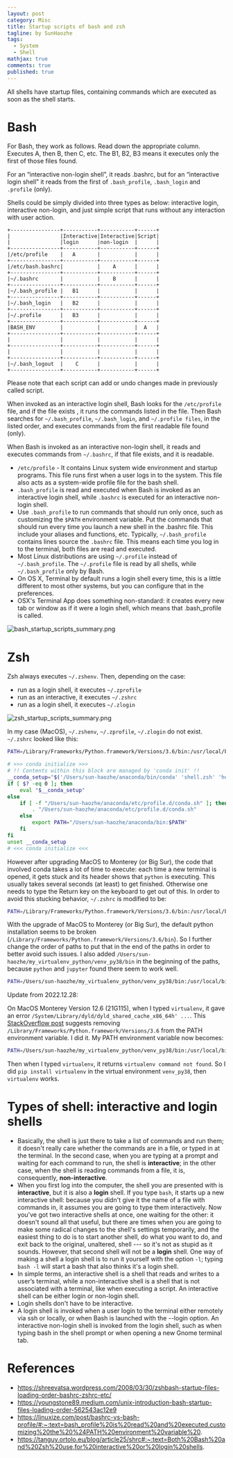 ```yaml
---
layout: post
category: Misc     
title: Startup scripts of bash and zsh  
tagline: by SunHaozhe
tags: 
  - System
  - Shell
mathjax: true
comments: true
published: true
---
```



All shells have startup files, containing commands which are executed as soon as the shell starts. 


# Bash

For Bash, they work as follows. Read down the appropriate column. Executes A, then B, then C, etc. The B1, B2, B3 means it executes only the first of those files found. 

For an “interactive non-login shell”, it reads .bashrc, but for an “interactive login shell” it reads from the first of `.bash_profile`, `.bash_login` and `.profile` (only). 

Shells could be simply divided into three types as below: interactive login, interactive non-login, and just simple script that runs without any interaction with user action.


```
+----------------+-----------+-----------+------+
|                |Interactive|Interactive|Script|
|                |login      |non-login  |      |
+----------------+-----------+-----------+------+
|/etc/profile    |   A       |           |      |
+----------------+-----------+-----------+------+
|/etc/bash.bashrc|           |    A      |      |
+----------------+-----------+-----------+------+
|~/.bashrc       |           |    B      |      |
+----------------+-----------+-----------+------+
|~/.bash_profile |   B1      |           |      |
+----------------+-----------+-----------+------+
|~/.bash_login   |   B2      |           |      |
+----------------+-----------+-----------+------+
|~/.profile      |   B3      |           |      |
+----------------+-----------+-----------+------+
|BASH_ENV        |           |           |  A   |
+----------------+-----------+-----------+------+
|                |           |           |      |
+----------------+-----------+-----------+------+
|                |           |           |      |
+----------------+-----------+-----------+------+
|~/.bash_logout  |    C      |           |      |
+----------------+-----------+-----------+------+
```

Please note that each script can add or undo changes made in previously called script. 


When invoked as an interactive login shell, Bash looks for the `/etc/profile` file, and if the file exists , it runs the commands listed in the file. Then Bash searches for `~/.bash_profile`, `~/.bash_login`, and `~/.profile files`, in the listed order, and executes commands from the first readable file found (only).

When Bash is invoked as an interactive non-login shell, it reads and executes commands from `~/.bashrc`, if that file exists, and it is readable.


* `/etc/profile` - It contains Linux system wide environment and startup programs. This file runs first when a user logs in to the system. This file also acts as a system-wide profile file for the bash shell.
* `.bash_profile` is read and executed when Bash is invoked as an interactive login shell, while `.bashrc` is executed for an interactive non-login shell.
* Use `.bash_profile` to run commands that should run only once, such as customizing the `$PATH` environment variable. Put the commands that should run every time you launch a new shell in the .bashrc file. This include your aliases and functions, etc. Typically, `~/.bash_profile` contains lines source the `.bashrc` file. This means each time you log in to the terminal, both files are read and executed. 
* Most Linux distributions are using `~/.profile` instead of `~/.bash_profile`. The `~/.profile` file is read by all shells, while `~/.bash_profile` only by Bash.
* On OS X, Terminal by default runs a login shell every time, this is a little different to most other systems, but you can configure that in the preferences.
* OSX's Terminal App does something non-standard: it creates every new tab or window as if it were a login shell, which means that .bash_profile is called. 


![bash_startup_scripts_summary.png](/blogs/assets/images/blog/bash_startup_scripts_summary.png)


# Zsh

Zsh always executes `~/.zshenv`. Then, depending on the case:

* run as a login shell, it executes `~/.zprofile`
* run as an interactive, it executes `~/.zshrc`
* run as a login shell, it executes `~/.zlogin`


![zsh_startup_scripts_summary.png](/blogs/assets/images/blog/zsh_startup_scripts_summary.png)


In my case (MacOS), `~/.zshenv`, `~/.zprofile`, `~/.zlogin` do not exist. `~/.zshrc` looked like this: 

```zsh
PATH=/Library/Frameworks/Python.framework/Versions/3.6/bin:/usr/local/bin:/usr/bin:/bin:/usr/sbin:/sbin:/Library/TeX/texbin:/Library/Frameworks/Mono.framework/Versions/Current/Commands:/Users/sun-haozhe/anaconda/bin:/opt/local/bin:/opt/local/sbin

# >>> conda initialize >>>
# !! Contents within this block are managed by 'conda init' !!
__conda_setup="$('/Users/sun-haozhe/anaconda/bin/conda' 'shell.zsh' 'hook' 2> /dev/null)"
if [ $? -eq 0 ]; then
    eval "$__conda_setup"
else
    if [ -f "/Users/sun-haozhe/anaconda/etc/profile.d/conda.sh" ]; then
        . "/Users/sun-haozhe/anaconda/etc/profile.d/conda.sh"
    else
        export PATH="/Users/sun-haozhe/anaconda/bin:$PATH"
    fi
fi
unset __conda_setup
# <<< conda initialize <<<
```

However after upgrading MacOS to Monterey (or Big Sur), the code that involved conda takes a lot of time to execute: each time a new terminal is opened, it gets stuck and its header shows that `python` is executing. This usually takes several seconds (at least) to get finished. Otherwise one needs to type the Return key on the keyboard to get out of this. In order to avoid this stucking behavior, `~/.zshrc` is modified to be:

```zsh
PATH=/Library/Frameworks/Python.framework/Versions/3.6/bin:/usr/local/bin:/usr/bin:/bin:/usr/sbin:/sbin:/Library/TeX/texbin:/Library/Frameworks/Mono.framework/Versions/Current/Commands:/Users/sun-haozhe/anaconda/bin:/opt/local/bin:/opt/local/sbin
```

With the upgrade of MacOS to Monterey (or Big Sur), the default python installation seems to be broken (`/Library/Frameworks/Python.framework/Versions/3.6/bin`). So I further change the order of paths to put that in the end of the paths in order to better avoid such issues. I also added `/Users/sun-haozhe/my_virtualenv_python/venv_py38/bin` in the beginning of the paths, because `python` and `jupyter` found there seem to work well.

```zsh
PATH=/Users/sun-haozhe/my_virtualenv_python/venv_py38/bin:/usr/local/bin:/usr/bin:/bin:/usr/sbin:/sbin:/Library/TeX/texbin:/Library/Frameworks/Mono.framework/Versions/Current/Commands:/Users/sun-haozhe/anaconda/bin:/opt/local/bin:/opt/local/sbin:/Library/Frameworks/Python.framework/Versions/3.6/bin
```


Update from 2022.12.28: 


On MacOS Monterey Version 12.6 (21G115), when I typed `virtualenv`, it gave an error `/System/Library/dyld/dyld_shared_cache_x86_64h' ...`. This [StackOverflow post](https://stackoverflow.com/a/65895716/7636942) suggests removing `/Library/Frameworks/Python.framework/Versions/3.6` from the PATH environment variable. I did it. My PATH environment variable now becomes:


```zsh
PATH=/Users/sun-haozhe/my_virtualenv_python/venv_py38/bin:/usr/local/bin:/usr/bin:/bin:/usr/sbin:/sbin:/Library/TeX/texbin:/Library/Frameworks/Mono.framework/Versions/Current/Commands:/Users/sun-haozhe/anaconda/bin:/opt/local/bin:/opt/local/sbin
```


Then when I typed `virtualenv`, it returns `virtualenv command not found`. So I did `pip install virtualenv` in the virtual environment `venv_py38`, then `virtualenv` works. 




# Types of shell: interactive and login shells

* Basically, the shell is just there to take a list of commands and run them; it doesn't really care whether the commands are in a file, or typed in at the terminal. In the second case, when you are typing at a prompt and waiting for each command to run, the shell is **interactive**; in the other case, when the shell is reading commands from a file, it is, consequently, **non-interactive**.
* When you first log into the computer, the shell you are presented with is **interactive**, but it is also a **login** shell. If you type `bash`, it starts up a new interactive shell: because you didn't give it the name of a file with commands in, it assumes you are going to type them interactively. Now you've got two interactive shells at once, one waiting for the other: it doesn't sound all that useful, but there are times when you are going to make some radical changes to the shell's settings temporarily, and the easiest thing to do is to start another shell, do what you want to do, and exit back to the original, unaltered, shell --- so it's not as stupid as it sounds. However, that second shell will not be a **login** shell. One way of making a shell a login shell is to run it yourself with the option `-l`; typing `bash -l` will start a bash that also thinks it's a login shell. 
* In simple terms, an interactive shell is a shell that reads and writes to a user’s terminal, while a non-interactive shell is a shell that is not associated with a terminal, like when executing a script. An interactive shell can be either login or non-login shell.
* Login shells don't have to be interactive. 
* A login shell is invoked when a user login to the terminal either remotely via ssh or locally, or when Bash is launched with the --login option. An interactive non-login shell is invoked from the login shell, such as when typing bash in the shell prompt or when opening a new Gnome terminal tab.





# References

* https://shreevatsa.wordpress.com/2008/03/30/zshbash-startup-files-loading-order-bashrc-zshrc-etc/
* https://youngstone89.medium.com/unix-introduction-bash-startup-files-loading-order-562543ac12e9
* https://linuxize.com/post/bashrc-vs-bash-profile/#:~:text=bash_profile%20is%20read%20and%20executed,customizing%20the%20%24PATH%20environment%20variable%20.
* https://tanguy.ortolo.eu/blog/article25/shrc#:~:text=Both%20Bash%20and%20Zsh%20use,for%20interactive%20or%20login%20shells.













































































